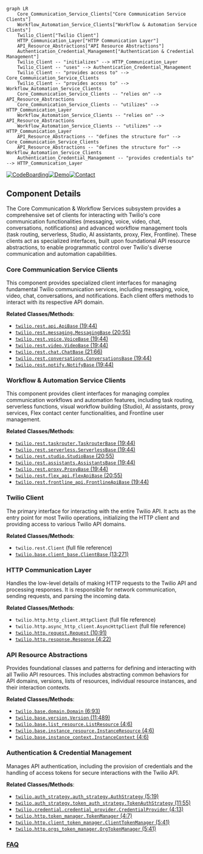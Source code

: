 ```mermaid
graph LR
    Core_Communication_Service_Clients["Core Communication Service Clients"]
    Workflow_Automation_Service_Clients["Workflow & Automation Service Clients"]
    Twilio_Client["Twilio Client"]
    HTTP_Communication_Layer["HTTP Communication Layer"]
    API_Resource_Abstractions["API Resource Abstractions"]
    Authentication_Credential_Management["Authentication & Credential Management"]
    Twilio_Client -- "initializes" --> HTTP_Communication_Layer
    Twilio_Client -- "uses" --> Authentication_Credential_Management
    Twilio_Client -- "provides access to" --> Core_Communication_Service_Clients
    Twilio_Client -- "provides access to" --> Workflow_Automation_Service_Clients
    Core_Communication_Service_Clients -- "relies on" --> API_Resource_Abstractions
    Core_Communication_Service_Clients -- "utilizes" --> HTTP_Communication_Layer
    Workflow_Automation_Service_Clients -- "relies on" --> API_Resource_Abstractions
    Workflow_Automation_Service_Clients -- "utilizes" --> HTTP_Communication_Layer
    API_Resource_Abstractions -- "defines the structure for" --> Core_Communication_Service_Clients
    API_Resource_Abstractions -- "defines the structure for" --> Workflow_Automation_Service_Clients
    Authentication_Credential_Management -- "provides credentials to" --> HTTP_Communication_Layer
```
[![CodeBoarding](https://img.shields.io/badge/Generated%20by-CodeBoarding-9cf?style=flat-square)](https://github.com/CodeBoarding/GeneratedOnBoardings)[![Demo](https://img.shields.io/badge/Try%20our-Demo-blue?style=flat-square)](https://www.codeboarding.org/demo)[![Contact](https://img.shields.io/badge/Contact%20us%20-%20contact@codeboarding.org-lightgrey?style=flat-square)](mailto:contact@codeboarding.org)

## Component Details

The Core Communication & Workflow Services subsystem provides a comprehensive set of clients for interacting with Twilio's core communication functionalities (messaging, voice, video, chat, conversations, notifications) and advanced workflow management tools (task routing, serverless, Studio, AI assistants, proxy, Flex, Frontline). These clients act as specialized interfaces, built upon foundational API resource abstractions, to enable programmatic control over Twilio's diverse communication and automation capabilities.

### Core Communication Service Clients
This component provides specialized client interfaces for managing fundamental Twilio communication services, including messaging, voice, video, chat, conversations, and notifications. Each client offers methods to interact with its respective API domain.


**Related Classes/Methods**:

- <a href="https://github.com/twilio/twilio-python/blob/master/twilio/rest/api/ApiBase.py#L19-L44" target="_blank" rel="noopener noreferrer">`twilio.rest.api.ApiBase` (19:44)</a>
- <a href="https://github.com/twilio/twilio-python/blob/master/twilio/rest/messaging/MessagingBase.py#L20-L55" target="_blank" rel="noopener noreferrer">`twilio.rest.messaging.MessagingBase` (20:55)</a>
- <a href="https://github.com/twilio/twilio-python/blob/master/twilio/rest/voice/VoiceBase.py#L19-L44" target="_blank" rel="noopener noreferrer">`twilio.rest.voice.VoiceBase` (19:44)</a>
- <a href="https://github.com/twilio/twilio-python/blob/master/twilio/rest/video/VideoBase.py#L19-L44" target="_blank" rel="noopener noreferrer">`twilio.rest.video.VideoBase` (19:44)</a>
- <a href="https://github.com/twilio/twilio-python/blob/master/twilio/rest/chat/ChatBase.py#L21-L66" target="_blank" rel="noopener noreferrer">`twilio.rest.chat.ChatBase` (21:66)</a>
- <a href="https://github.com/twilio/twilio-python/blob/master/twilio/rest/conversations/ConversationsBase.py#L19-L44" target="_blank" rel="noopener noreferrer">`twilio.rest.conversations.ConversationsBase` (19:44)</a>
- <a href="https://github.com/twilio/twilio-python/blob/master/twilio/rest/notify/NotifyBase.py#L19-L44" target="_blank" rel="noopener noreferrer">`twilio.rest.notify.NotifyBase` (19:44)</a>


### Workflow & Automation Service Clients
This component provides client interfaces for managing complex communication workflows and automation features, including task routing, serverless functions, visual workflow building (Studio), AI assistants, proxy services, Flex contact center functionalities, and Frontline user management.


**Related Classes/Methods**:

- <a href="https://github.com/twilio/twilio-python/blob/master/twilio/rest/taskrouter/TaskrouterBase.py#L19-L44" target="_blank" rel="noopener noreferrer">`twilio.rest.taskrouter.TaskrouterBase` (19:44)</a>
- <a href="https://github.com/twilio/twilio-python/blob/master/twilio/rest/serverless/ServerlessBase.py#L19-L44" target="_blank" rel="noopener noreferrer">`twilio.rest.serverless.ServerlessBase` (19:44)</a>
- <a href="https://github.com/twilio/twilio-python/blob/master/twilio/rest/studio/StudioBase.py#L20-L55" target="_blank" rel="noopener noreferrer">`twilio.rest.studio.StudioBase` (20:55)</a>
- <a href="https://github.com/twilio/twilio-python/blob/master/twilio/rest/assistants/AssistantsBase.py#L19-L44" target="_blank" rel="noopener noreferrer">`twilio.rest.assistants.AssistantsBase` (19:44)</a>
- <a href="https://github.com/twilio/twilio-python/blob/master/twilio/rest/proxy/ProxyBase.py#L19-L44" target="_blank" rel="noopener noreferrer">`twilio.rest.proxy.ProxyBase` (19:44)</a>
- <a href="https://github.com/twilio/twilio-python/blob/master/twilio/rest/flex_api/FlexApiBase.py#L20-L55" target="_blank" rel="noopener noreferrer">`twilio.rest.flex_api.FlexApiBase` (20:55)</a>
- <a href="https://github.com/twilio/twilio-python/blob/master/twilio/rest/frontline_api/FrontlineApiBase.py#L19-L44" target="_blank" rel="noopener noreferrer">`twilio.rest.frontline_api.FrontlineApiBase` (19:44)</a>


### Twilio Client
The primary interface for interacting with the entire Twilio API. It acts as the entry point for most Twilio operations, initializing the HTTP client and providing access to various Twilio API domains.


**Related Classes/Methods**:

- `twilio.rest.Client` (full file reference)
- <a href="https://github.com/twilio/twilio-python/blob/master/twilio/base/client_base.py#L13-L271" target="_blank" rel="noopener noreferrer">`twilio.base.client_base.ClientBase` (13:271)</a>


### HTTP Communication Layer
Handles the low-level details of making HTTP requests to the Twilio API and processing responses. It is responsible for network communication, sending requests, and parsing the incoming data.


**Related Classes/Methods**:

- `twilio.http.http_client.HttpClient` (full file reference)
- `twilio.http.async_http_client.AsyncHttpClient` (full file reference)
- <a href="https://github.com/twilio/twilio-python/blob/master/twilio/http/request.py#L10-L91" target="_blank" rel="noopener noreferrer">`twilio.http.request.Request` (10:91)</a>
- <a href="https://github.com/twilio/twilio-python/blob/master/twilio/http/response.py#L4-L22" target="_blank" rel="noopener noreferrer">`twilio.http.response.Response` (4:22)</a>


### API Resource Abstractions
Provides foundational classes and patterns for defining and interacting with all Twilio API resources. This includes abstracting common behaviors for API domains, versions, lists of resources, individual resource instances, and their interaction contexts.


**Related Classes/Methods**:

- <a href="https://github.com/twilio/twilio-python/blob/master/twilio/base/domain.py#L6-L93" target="_blank" rel="noopener noreferrer">`twilio.base.domain.Domain` (6:93)</a>
- <a href="https://github.com/twilio/twilio-python/blob/master/twilio/base/version.py#L11-L489" target="_blank" rel="noopener noreferrer">`twilio.base.version.Version` (11:489)</a>
- <a href="https://github.com/twilio/twilio-python/blob/master/twilio/base/list_resource.py#L4-L6" target="_blank" rel="noopener noreferrer">`twilio.base.list_resource.ListResource` (4:6)</a>
- <a href="https://github.com/twilio/twilio-python/blob/master/twilio/base/instance_resource.py#L4-L6" target="_blank" rel="noopener noreferrer">`twilio.base.instance_resource.InstanceResource` (4:6)</a>
- <a href="https://github.com/twilio/twilio-python/blob/master/twilio/base/instance_context.py#L4-L6" target="_blank" rel="noopener noreferrer">`twilio.base.instance_context.InstanceContext` (4:6)</a>


### Authentication & Credential Management
Manages API authentication, including the provision of credentials and the handling of access tokens for secure interactions with the Twilio API.


**Related Classes/Methods**:

- <a href="https://github.com/twilio/twilio-python/blob/master/twilio/auth_strategy/auth_strategy.py#L5-L19" target="_blank" rel="noopener noreferrer">`twilio.auth_strategy.auth_strategy.AuthStrategy` (5:19)</a>
- <a href="https://github.com/twilio/twilio-python/blob/master/twilio/auth_strategy/token_auth_strategy.py#L11-L55" target="_blank" rel="noopener noreferrer">`twilio.auth_strategy.token_auth_strategy.TokenAuthStrategy` (11:55)</a>
- <a href="https://github.com/twilio/twilio-python/blob/master/twilio/credential/credential_provider.py#L4-L13" target="_blank" rel="noopener noreferrer">`twilio.credential.credential_provider.CredentialProvider` (4:13)</a>
- <a href="https://github.com/twilio/twilio-python/blob/master/twilio/http/token_manager.py#L4-L7" target="_blank" rel="noopener noreferrer">`twilio.http.token_manager.TokenManager` (4:7)</a>
- <a href="https://github.com/twilio/twilio-python/blob/master/twilio/http/client_token_manager.py#L5-L41" target="_blank" rel="noopener noreferrer">`twilio.http.client_token_manager.ClientTokenManager` (5:41)</a>
- <a href="https://github.com/twilio/twilio-python/blob/master/twilio/http/orgs_token_manager.py#L5-L41" target="_blank" rel="noopener noreferrer">`twilio.http.orgs_token_manager.OrgTokenManager` (5:41)</a>




### [FAQ](https://github.com/CodeBoarding/GeneratedOnBoardings/tree/main?tab=readme-ov-file#faq)